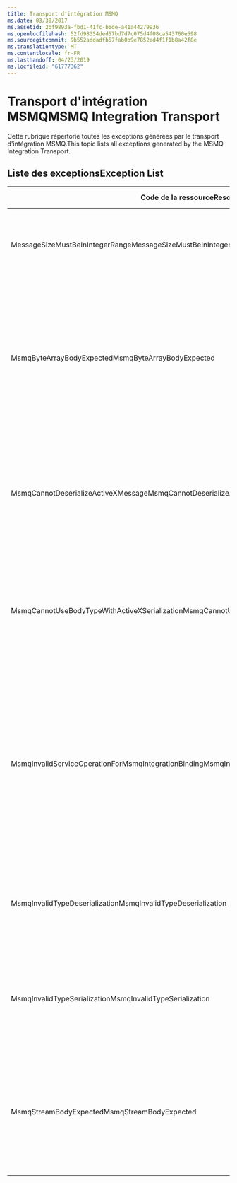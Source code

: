 ```yaml
---
title: Transport d'intégration MSMQ
ms.date: 03/30/2017
ms.assetid: 2bf9893a-fbd1-41fc-b6de-a41a44279936
ms.openlocfilehash: 52fd98354ded57bd7d7c075d4f08ca543760e598
ms.sourcegitcommit: 9b552addadfb57fab0b9e7852ed4f1f1b8a42f8e
ms.translationtype: MT
ms.contentlocale: fr-FR
ms.lasthandoff: 04/23/2019
ms.locfileid: "61777362"
---
```

# <a name="msmq-integration-transport"></a><span data-ttu-id="99b40-102">Transport d'intégration MSMQ</span><span class="sxs-lookup"><span data-stu-id="99b40-102">MSMQ Integration Transport</span></span>
<span data-ttu-id="99b40-103">Cette rubrique répertorie toutes les exceptions générées par le transport d'intégration MSMQ.</span><span class="sxs-lookup"><span data-stu-id="99b40-103">This topic lists all exceptions generated by the MSMQ Integration Transport.</span></span>  
  
## <a name="exception-list"></a><span data-ttu-id="99b40-104">Liste des exceptions</span><span class="sxs-lookup"><span data-stu-id="99b40-104">Exception List</span></span>  
  
|<span data-ttu-id="99b40-105">Code de la ressource</span><span class="sxs-lookup"><span data-stu-id="99b40-105">Resource Code</span></span>|<span data-ttu-id="99b40-106">Chaîne de la ressource</span><span class="sxs-lookup"><span data-stu-id="99b40-106">Resource String</span></span>|  
|-------------------|---------------------|  
|<span data-ttu-id="99b40-107">MessageSizeMustBeInIntegerRange</span><span class="sxs-lookup"><span data-stu-id="99b40-107">MessageSizeMustBeInIntegerRange</span></span>|<span data-ttu-id="99b40-108">Cette fabrique mettant en mémoire tampon des messages, la taille des messages doit donc se trouver dans la plage d'une valeur entière.</span><span class="sxs-lookup"><span data-stu-id="99b40-108">This factory buffers messages, so the message sizes must be in the range of an integer value.</span></span>|  
|<span data-ttu-id="99b40-109">MsmqByteArrayBodyExpected</span><span class="sxs-lookup"><span data-stu-id="99b40-109">MsmqByteArrayBodyExpected</span></span>|<span data-ttu-id="99b40-110">Une incompatibilité s'est produite entre le format de sérialisation spécifié et le corps du message MSMQ.</span><span class="sxs-lookup"><span data-stu-id="99b40-110">A mismatch occurred between the specified serialization format and the body of the MSMQ message.</span></span> <span data-ttu-id="99b40-111">Le message ne peut pas être envoyé ou reçu.</span><span class="sxs-lookup"><span data-stu-id="99b40-111">The message cannot be sent or received.</span></span> <span data-ttu-id="99b40-112">Le format de sérialisation ByteArray requiert que le corps du message MSMQ soit de type byte[].</span><span class="sxs-lookup"><span data-stu-id="99b40-112">The serialization format ByteArray requires the body of the MSMQ message to be of type byte[].</span></span>|  
|<span data-ttu-id="99b40-113">MsmqCannotDeserializeActiveXMessage</span><span class="sxs-lookup"><span data-stu-id="99b40-113">MsmqCannotDeserializeActiveXMessage</span></span>|<span data-ttu-id="99b40-114">Une erreur de sérialisation ActiveX s'est produite.</span><span class="sxs-lookup"><span data-stu-id="99b40-114">An ActiveX serialization error occurred.</span></span> <span data-ttu-id="99b40-115">Le message ne peut pas être envoyé ou reçu.</span><span class="sxs-lookup"><span data-stu-id="99b40-115">The message cannot be sent or received.</span></span> <span data-ttu-id="99b40-116">Le type de variant spécifié pour le corps ne correspond pas au corps du message MSMQ réel.</span><span class="sxs-lookup"><span data-stu-id="99b40-116">The specified variant type for the body does not match the actual MSMQ message body.</span></span>|  
|<span data-ttu-id="99b40-117">MsmqCannotUseBodyTypeWithActiveXSerialization</span><span class="sxs-lookup"><span data-stu-id="99b40-117">MsmqCannotUseBodyTypeWithActiveXSerialization</span></span>|<span data-ttu-id="99b40-118">Les propriétés du message sont incompatibles.</span><span class="sxs-lookup"><span data-stu-id="99b40-118">The properties of the message are mismatched.</span></span> <span data-ttu-id="99b40-119">Le message ne peut pas être envoyé ou reçu.</span><span class="sxs-lookup"><span data-stu-id="99b40-119">The message cannot be sent or received.</span></span> <span data-ttu-id="99b40-120">La propriété de message BodyType ne peut pas être spécifiée si le format de sérialisation ActiveX est utilisé.</span><span class="sxs-lookup"><span data-stu-id="99b40-120">The BodyType message property cannot be specified if the ActiveX serialization format is used.</span></span>|  
|<span data-ttu-id="99b40-121">MsmqInvalidServiceOperationForMsmqIntegrationBinding</span><span class="sxs-lookup"><span data-stu-id="99b40-121">MsmqInvalidServiceOperationForMsmqIntegrationBinding</span></span>|<span data-ttu-id="99b40-122">La validation de MsmqIntegrationBinding a échoué.</span><span class="sxs-lookup"><span data-stu-id="99b40-122">The MsmqIntegrationBinding validation failed.</span></span> <span data-ttu-id="99b40-123">Impossible de démarrer le point de terminaison de service.</span><span class="sxs-lookup"><span data-stu-id="99b40-123">The service endpoint cannot be started.</span></span> <span data-ttu-id="99b40-124">La liaison ne prend pas en charge la signature de méthode pour l'opération de service spécifiée dans le contrat.</span><span class="sxs-lookup"><span data-stu-id="99b40-124">The specified binding does not support the method signature for the specified service operation in the specified contract.</span></span> <span data-ttu-id="99b40-125">Corrigez l'opération de service afin d'utiliser MsmqIntegrationBinding.</span><span class="sxs-lookup"><span data-stu-id="99b40-125">Correct the service operation to use the MsmqIntegrationBinding.</span></span>|  
|<span data-ttu-id="99b40-126">MsmqInvalidTypeDeserialization</span><span class="sxs-lookup"><span data-stu-id="99b40-126">MsmqInvalidTypeDeserialization</span></span>|<span data-ttu-id="99b40-127">La sérialisation ActiveX a échoué car le format de sérialisation ne peut pas être reconnu.</span><span class="sxs-lookup"><span data-stu-id="99b40-127">The ActiveX serialization failed because the serialization format cannot be recognized.</span></span> <span data-ttu-id="99b40-128">Le message ne peut pas être envoyé ou reçu.</span><span class="sxs-lookup"><span data-stu-id="99b40-128">The message cannot be sent or received.</span></span>|  
|<span data-ttu-id="99b40-129">MsmqInvalidTypeSerialization</span><span class="sxs-lookup"><span data-stu-id="99b40-129">MsmqInvalidTypeSerialization</span></span>|<span data-ttu-id="99b40-130">Le type de variant n'est pas reconnu.</span><span class="sxs-lookup"><span data-stu-id="99b40-130">The variant type is not recognized.</span></span> <span data-ttu-id="99b40-131">La sérialisation ActiveX a échoué.</span><span class="sxs-lookup"><span data-stu-id="99b40-131">The ActiveX serialization failed.</span></span> <span data-ttu-id="99b40-132">Le message ne peut pas être envoyé ou reçu.</span><span class="sxs-lookup"><span data-stu-id="99b40-132">The message cannot be sent or received.</span></span> <span data-ttu-id="99b40-133">Le type de variant spécifié n'est pas pris en charge.</span><span class="sxs-lookup"><span data-stu-id="99b40-133">The specified variant type is not supported.</span></span>|  
|<span data-ttu-id="99b40-134">MsmqStreamBodyExpected</span><span class="sxs-lookup"><span data-stu-id="99b40-134">MsmqStreamBodyExpected</span></span>|<span data-ttu-id="99b40-135">Incompatibilité entre le format de sérialisation et le contenu du corps.</span><span class="sxs-lookup"><span data-stu-id="99b40-135">Mismatch between serialization format and body content.</span></span> <span data-ttu-id="99b40-136">Le message ne peut pas être envoyé ou reçu.</span><span class="sxs-lookup"><span data-stu-id="99b40-136">Message cannot be sent or received.</span></span> <span data-ttu-id="99b40-137">Seul un corps de type flux peut être envoyé ou reçu à l'aide du mode de sérialisation du flux.</span><span class="sxs-lookup"><span data-stu-id="99b40-137">Only a body of type stream can be sent or received using the stream serialization mode.</span></span>|
